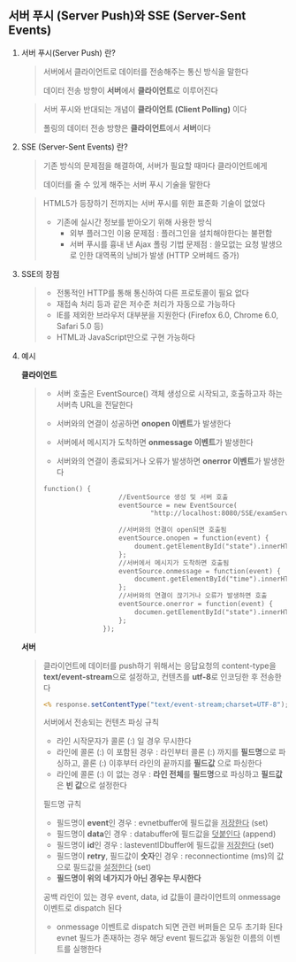 ## 서버 푸시 (Server Push)와 SSE (Server-Sent Events) 

1. 서버 푸시(Server Push) 란?

   > 서버에서 클라이언트로 데이터를 전송해주는 통신 방식을 말한다
   >
   > 데이터 전송 방향이 **서버**에서 **클라이언트**로 이루어진다

   > 서버 푸시와 반대되는 개념이 **클라이언트 (Client Polling)** 이다
   >
   > 폴링의 데이터 전송 방향은 **클라이언트**에서 **서버**이다

2. SSE (Server-Sent Events) 란?

   > 기존 방식의 문제점을 해결하여, 서버가 필요할 때마다 클라이언트에게 
   >
   > 데이터를 줄 수 있게 해주는 서버 푸시 기술을 말한다

   > HTML5가 등장하기 전까지는 서버 푸시를 위한 표준화 기술이 없었다
   >
   > - 기존에 실시간 정보를 받아오기 위해 사용한 방식 
   >   - 외부 플러그인 이용
   >     문제점 : 플러그인을 설치해야한다는 불편함
   >   - 서버 푸시를 흉내 낸 Ajax 폴링 기법 
   >     문제점 : 쓸모없는 요청 발생으로 인한 대역폭의 낭비가 발생 
   >     (HTTP 오버헤드 증가)

3. SSE의 장점

   > - 전통적인 HTTP를 통해 통신하여 다른 프로토콜이 필요 없다
   > - 재접속 처리 등과 같은 저수준 처리가 자동으로 가능하다
   > - IE를 제외한 브라우저 대부분을 지원한다 (Firefox 6.0, Chrome 6.0, Safari 5.0 등)
   > - HTML과 JavaScript만으로 구현 가능하다

4. 예시

   **클라이언트**

   > - 서버 호출은 EventSource() 객체 생성으로 시작되고, 호출하고자 하는 서버측 URL을 전달한다
   >
   > - 서버와의 연결이 성공하면 **onopen 이벤트**가 발생한다
   >
   > - 서버에서 메시지가 도착하면 **onmessage 이벤트**가 발생한다
   >
   > - 서버와의 연결이 종료되거나 오류가 발생하면 **onerror 이벤트**가 발생한다
   >
   >
   > ```html
   > function() {
   > 					//EventSource 생성 및 서버 호출
   > 					eventSource = new EventSource(
   > 							"http://localhost:8080/SSE/examServer.jsp");
   > 					
   > 					//서버와의 연결이 open되면 호출됨
   > 					eventSource.onopen = function(event) {
   > 						doument.getElementById("state").innerHTML = "STARTED";
   > 					};
   > 					//서버에서 메시지가 도착하면 호출됨
   > 					eventSource.onmessage = function(event) {
   > 						document.getElementById("time").innerHTML = event.data;
   > 					};
   > 					//서버와의 연결이 끊기거나 오류가 발생하면 호출
   > 					eventSource.onerror = function(event) {
   > 						documen.getElementById("state").innerHTML = "ERROR";
   > 					};
   > 				});
   > ```

   

   **서버**

   > 클라이언트에 데이터를 push하기 위해서는 응답요청의 content-type을 **text/event-stream**으로 설정하고, 컨텐츠를 **utf-8**로 인코딩한 후 전송한다	
   >
   > ```jsp
   > <% response.setContentType("text/event-stream;charset=UTF-8"); %>
   > ```
   >
   > 서버에서 전송되는 컨텐츠 파싱 규칙
   >
   > - 라인 시작문자가 콜론 (:) 일 경우 무시한다
   > - 라인에 콜론 (:) 이 포함된 경우 : 라인부터 콜론 (:) 까지를 **필드명**으로 파싱하고, 콜론 (:) 이후부터 라인의 끝까지를 **필드값** 으로 파싱한다
   > - 라인에 콜론 (:) 이 없는 경우 : **라인 전체**를 **필드명**으로 파싱하고 **필드값**은 **빈 값**으로 설정한다
   >
   > 필드명 규칙 
   >
   > - 필드명이 **event**인 경우 : evnetbuffer에 필드값을 <u>저장한다</u> (set)
   > - 필드명이 **data**인 경우 : databuffer에 필드값을 <u>덧붙인다</u> (append)
   > - 필드명이 **id**인 경우 : lasteventIDbuffer에 필드값을 <u>저장한다</u> (set)
   > - 필드명이 **retry**, 필드값이 **숫자**인 경우 :  reconnectiontime (ms)의 값으로 필드값을 <u>설정한다</u> (set)
   > - **필드명이 위의 네가지가 아닌 경우는 무시한다**
   >
   > 공백 라인이 있는 경우 event, data, id 값들이 클라이언트의 onmessage 이벤트로 dispatch 된다
   >
   > - onmessage 이벤트로 dispatch 되면 관련 버퍼들은 모두 초기화 된다
   > 	 evnet 필드가 존재하는 경우 해당 event 필드값과 동일한 이름의 이벤트를 실행한다		 	

